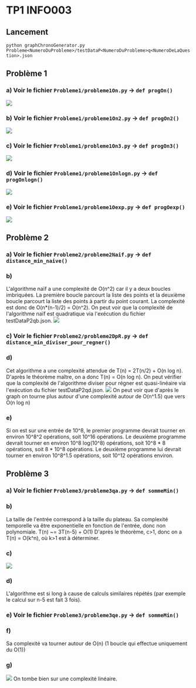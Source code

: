 # TP1 INFO003

## Lancement

`python graphChronoGenerator.py Probleme<NumeroDuProbleme>/testDataP<NumeroDuProbleme>q<NumeroDeLaQuestion>.json`

## Problème 1

### a) Voir le fichier `Probleme1/probleme1On.py` -> `def progOn()`
![](Probleme1/graphP1qa.png)

### b) Voir le fichier `Probleme1/probleme1On2.py` -> `def progOn2()`
![](Probleme1/graphP1qb.png)

### c) Voir le fichier `Probleme1/probleme1On3.py` -> `def progOn3()`
![](Probleme1/graphP1qc.png)

### d) Voir le fichier `Probleme1/probleme1Onlogn.py` -> `def progOnlogn()`
![](Probleme1/graphP1qd.png)

### e) Voir le fichier `Probleme1/probleme1Oexp.py` -> `def progOexp()`
![](Probleme1/graphP1qe.png)


## Problème 2
### a) Voir le fichier `Probleme2/probleme2Naif.py` -> `def distance_min_naive()`
### b)
L'algorithme naïf a une complexité de O(n^2) car il y a deux boucles imbriquées. La première boucle parcourt la liste des points et la deuxième boucle parcourt la liste des points à partir du point courant. La complexité est donc de O(n*(n-1)/2) = O(n^2).
On peut voir que la complexité de l'algorithme naïf est quadratique via l'exécution du fichier testDataP2qb.json.
![](Probleme2/graphP2qb.png)
### c) Voir le fichier `Probleme2/probleme2DpR.py` -> `def distance_min_diviser_pour_regner()`
### d)
Cet algorithme a une complexité attendue de T(n) = 2T(n/2) + O(n log n). D'après le théorème maître, on a donc T(n) = O(n log n).
On peut vérifier que la complexité de l'algorithme diviser pour régner est quasi-linéaire via l'exécution du fichier testDataP2qd.json.
![](Probleme2/graphP2qd.png)
On peut voir que d'après le graph on tourne plus autour d'une complexité autour de O(n^1.5) que vers O(n log n)
### e)
Si on est sur une entrée de 10^8, le premier programme devrait tourner en environ 10^8^2 opérations, soit 10^16 opérations. Le deuxième programme devrait tourner en environ 10^8 log(10^8) opérations, soit 10^8 * 8 opérations, soit 8 * 10^8 opérations.
Le deuxième programme lui devrait tourner en environ 10^8^1.5 opérations, soit 10^12 opérations environ.

## Problème 3

### a) Voir le fichier `Probleme3/probleme3qa.py` -> `def sommeMin()`

### b)
La taille de l'entrée correspond à la taille du plateau.
Sa complexité temporelle va être exponentielle en fonction de l'entrée, donc non polynomiale.
T(n) ~= 3T(n-5) + O(1)
D'après le théorème, c>1, donc on a T(n) = O(k^n), où k>1 est à déterminer.

### c)
![](Probleme3/graphP3qc.png)

### d)
L'algorithme est si long à cause de calculs similaires répétés (par exemple le calcul sur n-5 est fait 3 fois).

### e) Voir le fichier `Probleme3/probleme3qe.py` -> `def sommeMin()`

### f)
Sa complexité va tourner autour de O(n) (1 boucle qui effectue uniquement du O(1))

### g)
![](Probleme3/graphP3qg.png)
On tombe bien sur une complexité linéaire.

